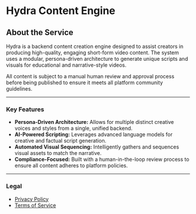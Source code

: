 # Hydra Content Engine

## About the Service

Hydra is a backend content creation engine designed to assist creators in producing high-quality, engaging short-form video content. The system uses a modular, persona-driven architecture to generate unique scripts and visuals for educational and narrative-style videos.

All content is subject to a manual human review and approval process before being published to ensure it meets all platform community guidelines.

---

### Key Features

* **Persona-Driven Architecture:** Allows for multiple distinct creative voices and styles from a single, unified backend.
* **AI-Powered Scripting:** Leverages advanced language models for creative and factual script generation.
* **Automated Visual Sequencing:** Intelligently gathers and sequences visual assets to match the narrative.
* **Compliance-Focused:** Built with a human-in-the-loop review process to ensure all content adheres to platform policies.

---

### Legal

* [Privacy Policy](https://link-to-your-privacy-policy-gist.com)
* [Terms of Service](https://link-to-your-terms-of-service-gist.com)
